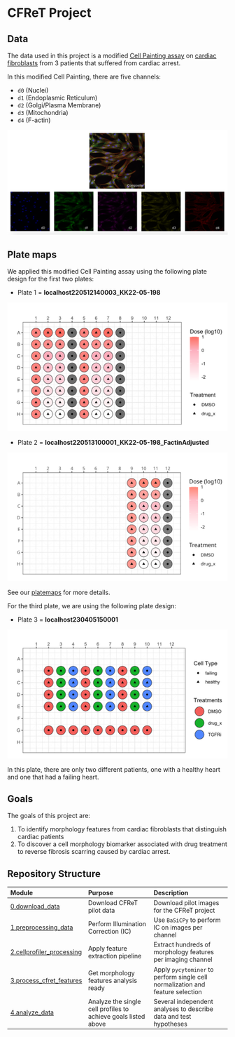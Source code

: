 # CFReT Project

## Data

The data used in this project is a modified [Cell Painting assay](https://www.moleculardevices.com/applications/cell-imaging/cell-painting#gref) on [cardiac fibroblasts](https://www.ncbi.nlm.nih.gov/pmc/articles/PMC5588900/#:~:text=Definition%20by%20function,%2C%20and%20glycoproteins5%2C6.) from 3 patients that suffered from cardiac arrest. 

In this modified Cell Painting, there are five channels:

- `d0` (Nuclei)
- `d1` (Endoplasmic Reticulum)
- `d2` (Golgi/Plasma Membrane)
- `d3` (Mitochondria)
- `d4` (F-actin)

![Composite_Figure.png](example_figs/Composite_Figure.png)

## Plate maps

We applied this modified Cell Painting assay using the following plate design for the first two plates:

- Plate 1 = **localhost220512140003_KK22-05-198**

![plate3_CFReT.png](example_figs/plate1_CFReT.png)

- Plate 2 = **localhost220513100001_KK22-05-198_FactinAdjusted**

![treatment_dose_platemap.png](4.analyze_data/platemap_figures/treatment_dose_platemap.png)

See our [platemaps](3.process-cfret-features/metadata/) for more details.

For the third plate, we are using the following plate design:

- Plate 3 = **localhost230405150001**

![plate3_CFReT.png](example_figs/plate3_CFReT.png)

In this plate, there are only two different patients, one with a healthy heart and one that had a failing heart. 

## Goals

The goals of this project are:
1. To identify morphology features from cardiac fibroblasts that distinguish cardiac patients 
2. To discover a cell morphology biomarker associated with drug treatment to reverse fibrosis scarring caused by cardiac arrest.

## Repository Structure

| Module | Purpose | Description |
| :---- | :----- | :---------- |
| [0.download_data](0.download_data/) | Download CFReT pilot data | Download pilot images for the CFReT project |
| [1.preprocessing_data](1.preprocessing_data/) | Perform Illumination Correction (IC) | Use `BaSiCPy` to perform IC on images per channel |
| [2.cellprofiler_processing](2_cellprofiler_processing/) | Apply feature extraction pipeline | Extract hundreds of morphology features per imaging channel |
| [3.process_cfret_features](3.process_cfret_features/) | Get morphology features analysis ready | Apply `pycytominer` to perform single cell normalization and feature selection |
| [4.analyze_data](4.analyze_data/) | Analyze the single cell profiles to achieve goals listed above | Several independent analyses to describe data and test hypotheses |
